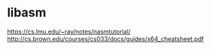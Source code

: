 # libasm

<https://cs.lmu.edu/~ray/notes/nasmtutorial/>
<http://cs.brown.edu/courses/cs033/docs/guides/x64_cheatsheet.pdf>
